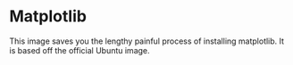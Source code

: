# Matplotlib

This image saves you the lengthy painful process of installing matplotlib.
It is based off the official Ubuntu image.
